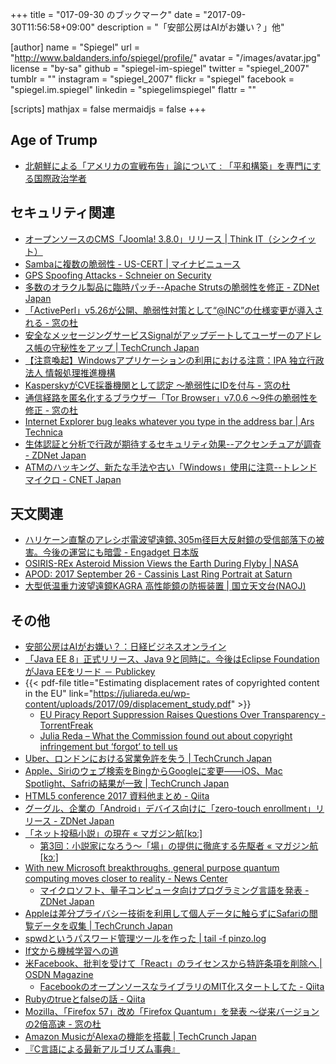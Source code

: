 +++
title = "017-09-30 のブックマーク"
date =  "2017-09-30T11:56:58+09:00"
description = "「安部公房はAIがお嫌い？」他"

[author]
name      = "Spiegel"
url       = "http://www.baldanders.info/spiegel/profile/"
avatar    = "/images/avatar.jpg"
license   = "by-sa"
github    = "spiegel-im-spiegel"
twitter   = "spiegel_2007"
tumblr    = ""
instagram = "spiegel_2007"
flickr    = "spiegel"
facebook  = "spiegel.im.spiegel"
linkedin  = "spiegelimspiegel"
flattr    = ""

[scripts]
  mathjax = false
  mermaidjs = false
+++

## Age of Trump

- [北朝鮮による「アメリカの宣戦布告」論について : 「平和構築」を専門にする国際政治学者](http://shinodahideaki.blog.jp/archives/20853867.html)

## セキュリティ関連

- [オープンソースのCMS「Joomla! 3.8.0」リリース | Think IT（シンクイット）](https://thinkit.co.jp/news/bn/12730)
- [Sambaに複数の脆弱性 - US-CERT | マイナビニュース](http://news.mynavi.jp/news/2017/09/22/196/)
- [GPS Spoofing Attacks - Schneier on Security](https://www.schneier.com/blog/archives/2017/09/gps_spoofing_at.html)
- [多数のオラクル製品に臨時パッチ--Apache Strutsの脆弱性を修正 - ZDNet Japan](https://japan.zdnet.com/article/35107701/)
- [「ActivePerl」v5.26が公開、脆弱性対策として“@INC”の仕様変更が導入される - 窓の杜](http://forest.watch.impress.co.jp/docs/news/1082540.html)
- [安全なメッセージングサービスSignalがアップデートしてユーザーのアドレス帳の守秘性をアップ | TechCrunch Japan](http://jp.techcrunch.com/2017/09/28/20170926signal-update-keeps-your-address-book-secret-keeps-it-safe/)
- [【注意喚起】Windowsアプリケーションの利用における注意：IPA 独立行政法人 情報処理推進機構](https://www.ipa.go.jp/security/ciadr/vul/20170928_dll.html)
- [KasperskyがCVE採番機関として認定 ～脆弱性にIDを付与 - 窓の杜](http://forest.watch.impress.co.jp/docs/news/1082817.html)
- [通信経路を匿名化するブラウザー「Tor Browser」v7.0.6 ～9件の脆弱性を修正 - 窓の杜](http://forest.watch.impress.co.jp/docs/news/1083486.html)
- [Internet Explorer bug leaks whatever you type in the address bar | Ars Technica](https://arstechnica.com/information-technology/2017/09/bug-in-fully-patched-internet-explorer-leaks-text-in-address-bar/)
- [生体認証と分析で行政が期待するセキュリティ効果--アクセンチュアが調査 - ZDNet Japan](https://japan.zdnet.com/article/35107961/)
- [ATMのハッキング、新たな手法や古い「Windows」使用に注意--トレンドマイクロ - CNET Japan](https://japan.cnet.com/article/35108002/)

## 天文関連

- [ハリケーン直撃のアレシボ電波望遠鏡､305m径巨大反射鏡の受信部落下の被害。今後の運営にも暗雲 - Engadget 日本版](http://japanese.engadget.com/2017/09/25/305m/)
- [OSIRIS-REx Asteroid Mission Views the Earth During Flyby | NASA](https://www.nasa.gov/image-feature/goddard/2017/osiris-rex-views-the-earth-during-flyby)
- [APOD: 2017 September 26 - Cassinis Last Ring Portrait at Saturn](https://apod.nasa.gov/apod/ap170926.html)
- [大型低温重力波望遠鏡KAGRA 高性能鏡の防振装置 | 国立天文台(NAOJ)](https://www.nao.ac.jp/gallery/weekly/2017/20170926-kagra.html)

## その他

- [安部公房はAIがお嫌い？：日経ビジネスオンライン](http://business.nikkeibp.co.jp/atcl/report/16/091200162/092000003/)
- [「Java EE 8」正式リリース、Java 9と同時に。今後はEclipse FoundationがJava EEをリード － Publickey](http://www.publickey1.jp/blog/17/java_ee_8java_9eclipse_foundationjava_ee.html)
- {{< pdf-file title="Estimating displacement rates of copyrighted content in the EU" link="https://juliareda.eu/wp-content/uploads/2017/09/displacement_study.pdf" >}}
    - [EU Piracy Report Suppression Raises Questions Over Transparency - TorrentFreak](https://torrentfreak.com/eu-piracy-report-suppression-raises-questions-transparency-170922/)
    - [Julia Reda – What the Commission found out about copyright infringement but ‘forgot’ to tell us](https://juliareda.eu/2017/09/secret-copyright-infringement-study/)
- [Uber、ロンドンにおける営業免許を失う | TechCrunch Japan](http://jp.techcrunch.com/2017/09/23/20170922uber-loses-its-license-to-operate-in-london/)
- [Apple、Siriのウェブ検索をBingからGoogleに変更――iOS、Mac Spotlight、Safriの結果が一致 | TechCrunch Japan](http://jp.techcrunch.com/2017/09/26/20170925apple-switches-from-bing-to-google-for-siri-web-search-results-on-ios-and-spotlight-on-mac/)
- [HTML5 conference 2017 資料他まとめ - Qiita](https://qiita.com/hidenorly/items/3d99b755b6be29f51479)
- [グーグル、企業の「Android」デバイス向けに「zero-touch enrollment」リリース - ZDNet Japan](https://japan.zdnet.com/article/35107694/)
- [「ネット投稿小説」の現在 « マガジン航[kɔː]](https://magazine-k.jp/category/series/contemporary-web-fiction/)
    - [第3回：小説家になろう〜「場」の提供に徹底する先駆者 « マガジン航[kɔː]](https://magazine-k.jp/2017/06/03/contemporary-web-fiction-03/)
- [With new Microsoft breakthroughs, general purpose quantum computing moves closer to reality - News Center](https://news.microsoft.com/features/new-microsoft-breakthroughs-general-purpose-quantum-computing-moves-closer-reality/)
    - [マイクロソフト、量子コンピュータ向けプログラミング言語を発表 - ZDNet Japan](https://japan.zdnet.com/article/35107801/)
- [Appleは差分プライバシー技術を利用して個人データに触らずにSafariの閲覧データを収集 | TechCrunch Japan](http://jp.techcrunch.com/2017/09/26/20170925apple-starts-collecting-browsing-data-in-safari-using-its-differential-privacy-tech/)
- [spwdというパスワード管理ツールを作った | tail -f pinzo.log](https://pinzolo.github.io/2017/09/28/spwd-is-secret-file-based-password-manager.html)
- [If文から機械学習への道](https://www.slideshare.net/nishio/if-80195170)
- [米Facebook、批判を受けて「React」のライセンスから特許条項を削除へ | OSDN Magazine](https://mag.osdn.jp/17/09/25/184500)
    - [FacebookのオープンソースなライブラリのMIT化スタートしてた - Qiita](https://qiita.com/riawiththesam/items/2867dc919db992da19a6)
- [Rubyのtrueとfalseの話 - Qiita](https://qiita.com/rotelstift/items/70461f35c0d691e7b246)
- [Mozilla、「Firefox 57」改め「Firefox Quantum」を発表 ～従来バージョンの2倍高速 - 窓の杜](http://forest.watch.impress.co.jp/docs/news/1083038.html)
- [Amazon MusicがAlexaの機能を搭載 | TechCrunch Japan](http://jp.techcrunch.com/2017/09/27/20170926amazon-adds-alexa-voice-control-to-the-amazon-music-app/)
- [『C言語による最新アルゴリズム事典』](https://oku.edu.mie-u.ac.jp/~okumura/algo/)
